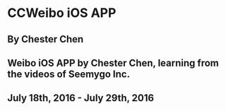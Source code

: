 # CCWeibo iOS APP
## By Chester Chen
## Weibo iOS APP by Chester Chen, learning from the videos of Seemygo Inc.
## July 18th, 2016 - July 29th, 2016
